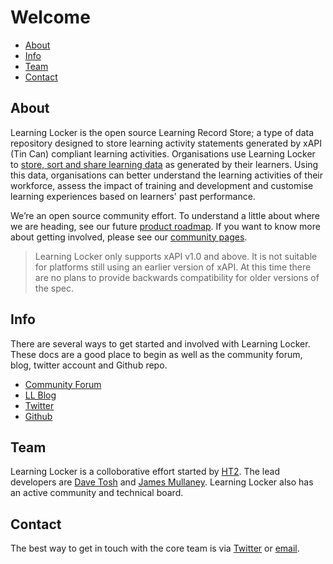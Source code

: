 
Welcome
=======

- [About](#about)
- [Info](#info)
- [Team](#team)
- [Contact](#contact)

## About

Learning Locker is the open source Learning Record Store; a type of data repository designed to store learning activity statements generated by xAPI (Tin Can) compliant learning activities. Organisations use Learning Locker to [store, sort and share learning data](http://learninglocker.net/features/benefits/) as generated by their learners. Using this data, organisations can better understand the learning activities of their workforce, assess the impact of training and development and customise learning experiences based on learners' past performance.

We’re an open source community effort. To understand a little about where we are heading, see our future [product roadmap](http://www.learninglocker.net/roadmap). If you want to know more about getting involved, please see our [community pages](http://learninglocker.net/community/).

> Learning Locker only supports xAPI v1.0 and above. It is not suitable for platforms still using an earlier version of xAPI. At this time there are no plans to provide backwards compatibility for older versions of the spec.

## Info

There are several ways to get started and involved with Learning Locker. These docs are a good place to begin as well as the community forum, blog, twitter account and Github repo.

*  [Community Forum](https://groups.google.com/forum/#!forum/learning-locker)
*  [LL Blog](http://learninglocker.net/blog/)
*  [Twitter](https://twitter.com/learning_locker)
*  [Github](https://github.com/learninglocker)

## Team

Learning Locker is a colloborative effort started by [HT2](http://ht2.co.uk). The lead developers are [Dave Tosh](https://twitter.com/davetosh) and [James Mullaney](https://twitter.com/jmullaney). Learning Locker also has an active community and technical board.

## Contact

The best way to get in touch with the core team is via [Twitter](https://twitter.com/learning_locker) or [email](mailto:hello@learninglocker.net).

